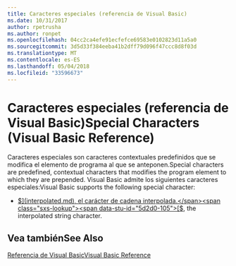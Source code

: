 ```yaml
---
title: Caracteres especiales (referencia de Visual Basic)
ms.date: 10/31/2017
author: rpetrusha
ms.author: ronpet
ms.openlocfilehash: 04cc2ca4efe91ecfefce69583e0102823d11a5a0
ms.sourcegitcommit: 3d5d33f384eeba41b2dff79d096f47ccc8d8f03d
ms.translationtype: MT
ms.contentlocale: es-ES
ms.lasthandoff: 05/04/2018
ms.locfileid: "33596673"
---
```

# <a name="special-characters-visual-basic-reference"></a><span data-ttu-id="5d2d0-102">Caracteres especiales (referencia de Visual Basic)</span><span class="sxs-lookup"><span data-stu-id="5d2d0-102">Special Characters (Visual Basic Reference)</span></span>

<span data-ttu-id="5d2d0-103">Caracteres especiales son caracteres contextuales predefinidos que se modifica el elemento de programa al que se anteponen.</span><span class="sxs-lookup"><span data-stu-id="5d2d0-103">Special characters are predefined, contextual characters that modifies the program element to which they are prepended.</span></span> <span data-ttu-id="5d2d0-104">Visual Basic admite los siguientes caracteres especiales:</span><span class="sxs-lookup"><span data-stu-id="5d2d0-104">Visual Basic supports the following special character:</span></span> 

- <span data-ttu-id="5d2d0-105">[$](interpolated.md), el carácter de cadena interpolada.</span><span class="sxs-lookup"><span data-stu-id="5d2d0-105">[$](interpolated.md), the interpolated string character.</span></span>

## <a name="see-also"></a><span data-ttu-id="5d2d0-106">Vea también</span><span class="sxs-lookup"><span data-stu-id="5d2d0-106">See Also</span></span>  
[<span data-ttu-id="5d2d0-107">Referencia de Visual Basic</span><span class="sxs-lookup"><span data-stu-id="5d2d0-107">Visual Basic Reference</span></span>](../../../csharp/language-reference/index.md)   
 
